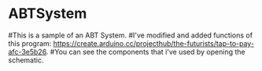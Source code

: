# ABTSystem

#This is a sample of an ABT System.
#I've modified and added functions of this program: https://create.arduino.cc/projecthub/the-futurists/tap-to-pay-afc-3e5b26.
#You can see the components that i've used by opening the schematic.
